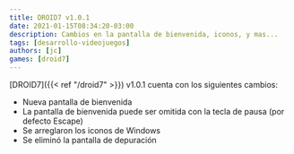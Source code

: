 ```yaml
---
title: DROID7 v1.0.1
date: 2021-01-15T08:34:20-03:00
description: Cambios en la pantalla de bienvenida, iconos, y mas...
tags: [desarrollo-videojuegos]
authors: [jc]
games: [droid7]
---
```


[DROID7]({{< ref "/droid7" >}}) v1.0.1 cuenta con los siguientes cambios:

-   Nueva pantalla de bienvenida
-   La pantalla de bienvenida puede ser omitida con la tecla de pausa (por defecto Escape)
-   Se arreglaron los iconos de Windows
-   Se eliminó la pantalla de depuración
